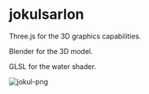 # jokulsarlon

Three.js for the 3D graphics capabilities.

Blender for the 3D model.

GLSL for the water shader.

![jokul-png](https://github.com/jijisduty/jokulsarlon/assets/38539458/fc984214-2c23-47ae-8afe-8884b3c1683c)
